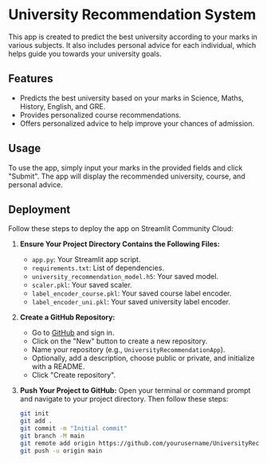 # University Recommendation System

This app is created to predict the best university according to your marks in various subjects. It also includes personal advice for each individual, which helps guide you towards your university goals.

## Features

- Predicts the best university based on your marks in Science, Maths, History, English, and GRE.
- Provides personalized course recommendations.
- Offers personalized advice to help improve your chances of admission.

## Usage

To use the app, simply input your marks in the provided fields and click "Submit". The app will display the recommended university, course, and personal advice.

## Deployment

Follow these steps to deploy the app on Streamlit Community Cloud:

1. **Ensure Your Project Directory Contains the Following Files:**
   - `app.py`: Your Streamlit app script.
   - `requirements.txt`: List of dependencies.
   - `university_recommendation_model.h5`: Your saved model.
   - `scaler.pkl`: Your saved scaler.
   - `label_encoder_course.pkl`: Your saved course label encoder.
   - `label_encoder_uni.pkl`: Your saved university label encoder.

2. **Create a GitHub Repository:**
   - Go to [GitHub](https://github.com) and sign in.
   - Click on the "New" button to create a new repository.
   - Name your repository (e.g., `UniversityRecommendationApp`).
   - Optionally, add a description, choose public or private, and initialize with a README.
   - Click "Create repository".

3. **Push Your Project to GitHub:**
   Open your terminal or command prompt and navigate to your project directory. Then follow these steps:

   ```sh
   git init
   git add .
   git commit -m "Initial commit"
   git branch -M main
   git remote add origin https://github.com/yourusername/UniversityRecommendationApp.git
   git push -u origin main
